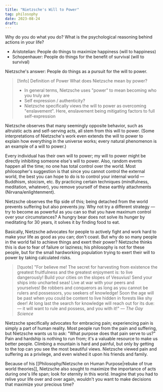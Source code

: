 ```yaml
---
title: "Nietzsche's Will to Power"
tag: philosophy
date: 2023-08-24
draft:
---
```


Why do you do what you do? What is the psychological reasoning behind actions in your life?
- Aristotelian: People do things to maximize happiness (will to happiness)
- Schopenhauer: People do things for the benefit of survival (will to survival)

Nietzsche's answer: People do things as a pursuit for the will to power.
>[!info] Definition of Power
>What does Nietzsche mean by power?
>- In general terms, Nietzsche uses "power" to mean becoming who you truly are
>- Self expression / authenticity?
>- Nietzsche specifically views the will to power as overcoming "enslavement". Here, enslavement being mitigating factors to full self-expression

Nietzsche observes that many seemingly opposite behavior, such as altruistic acts and self-serving acts, all stem from this will to power. (Some interpretations of Nietzsche's work even extends the will to power to explain how everything in the universe works; every natural phenomenon is an example of a will to power.)

Every individual has their own will to power; my will to power might be directly inhibiting someone else's will to power. Also, random events happen all the time; no one has total control over the world. Most philosopher's suggestion is that since you cannot control the external world, the best you can hope to do is to control your internal world — Buddhism, stoicism, etc. By practicing certain techniques (mindfulness, meditation, whatever), you remove yourself of these earthly attachments (Nirvana/enlightenment).

Nietzsche observes the flip side of this; being detached from the world prevents suffering but also prevents joy. Why not try a different strategy — try to become as powerful as you can so that you have maximum control over your circumstances? A hungry bear does not solve its hunger by meditating for 30 years, it solves it by finding food to eat.

Basically, Nietzsche advocates for people to actively fight and work hard to make your life as good as you can; don't coast. But why do so many people in the world fail to achieve things and exert their power? Nietzsche thinks this is due to fear of failure or laziness; his philosophy is not for these people, but for the small hardworking population trying to exert their will to power by taking calculated risks. 

>[!quote]
>"For believe me! The secret for harvesting from existence the greatest fruitfulness and the greatest enjoyment is: to live dangerously! Build your cities on the slopes of Vesuvius! Send your ships into uncharted seas! Live at war with your peers and yourselves! Be robbers and conquerors as long as you cannot be rulers and possessors, you seekers of knowledge! Soon the age will be past when you could be content to live hidden in forests like shy deer! At long last the search for knowledge will reach out for its due: — it will want to rule and possess, and you with it!" — *The Gay Science*

Nietzsche specifically advocates for embracing pain; experiencing pain is simply a part of human reality. Most people run from the pain and suffering, but Nietzsche wants us to ask: "What purpose does that pain serve to us?" Pain and hardship is nothing to run from; it's a valuable resource to make us better people. Climbing a mountain is hard and painful, but only by getting to the top can you see the most beautiful views. Nietzsche viewed pain and suffering as a privilege, and even wished it upon his friends and family. 

Because of his [[Philosophy/Nietzsche on Human Purpose|rebuke of true world theories]], Nietzsche also sought to maximize the importance of acts during one's life span; look for eternity in this world. Imagine that you had to relive your life over and over again, wouldn't you want to make decisions that maximize your precious time? 